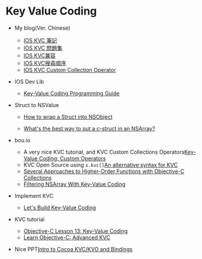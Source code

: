 Key Value Coding
======

 * My blog(Ver. Chinese)
     * [IOS KVC 筆記](http://yume190.github.io/blog/2014/07/09/ios-kvc-bi-ji/)
     * [IOS KVC 問題集](http://yume190.github.io/blog/2014/07/10/ios-kvc-wen-ti-ji/)
     * [IOS KVC兼容](http://yume190.github.io/blog/2014/07/11/ios-kvcjian-rong/)
     * [IOS KVC搜尋順序](http://yume190.github.io/blog/2014/07/11/ios-kvcsou-xun-shun-xu/)
     * [IOS KVC Custom Collection Operator](http://yume190.github.io/blog/2014/07/28/ios-kvc-custom-collection-operator/)

 * IOS Dev Lib

     * [Key-Value Coding Programming Guide](https://developer.apple.com/library/mac/documentation/Cocoa/Conceptual/KeyValueCoding/Articles/KeyValueCoding.html#//apple_ref/doc/uid/10000107-SW1)

 * Struct to NSValue

     * [How to wrap a Struct into NSObject](http://stackoverflow.com/questions/5691881/how-to-wrap-a-struct-into-nsobject)

     * [What's the best way to put a c-struct in an NSArray?](http://stackoverflow.com/questions/4516991/whats-the-best-way-to-put-a-c-struct-in-an-nsarray)

 * bou.io

     * A very nice KVC tutorial, and KVC Custom Collections Operators[Key-Value Coding: Custom Operators](http://bou.io/KVCCustomOperators.html#fn:3)
     * KVC Open Source using `x.kvc[]`[An alternative syntax for KVC](http://bou.io/KVCTrampoline.html)
     * [Several Approaches to Higher-Order Functions with Objective-C Collections](http://bou.io/HigherOrderFunctionsInObjectiveC.html)
     * [Filtering NSArray With Key-Value Coding](http://bou.io/FilteringNSArrayWithKeyValueCoding.html)

 * Implement KVC
     * [Let's Build Key-Value Coding](https://www.mikeash.com/pyblog/friday-qa-2013-02-08-lets-build-key-value-coding.html)

 * KVC tutorial
     * [Objective-C Lesson 13: Key-Value Coding](http://www.binpress.com/tutorial/objectivec-lesson-13-keyvalue-coding/79)
     * [Learn Objective-C: Advanced KVC](http://www.binpress.com/tutorial/learn-objectivec-advanced-kvc/80)

 * Nice PPT[Intro to Cocoa KVC/KVO and Bindings](http://www.slideshare.net/sergio.acosta/intro-to-cocoa-kvckvo-and-bindings-presentation)
